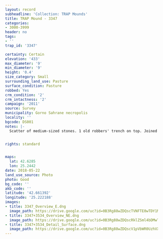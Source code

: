 ```yaml
---
layout: record
subheadline: 'Collection: TRAP Mounds'
title: TRAP Mound - 3347
categories:
- 3000-3999
header: no
tags:
- ''
trap_id: '3347'

certainty: Certain
elevation: '433'
max_diameter: '9'
min_diameter: '9'
height: '0.4'
size_category: Small
surrounding_land_use: Pasture
surface_condition: Pasture
robbed: Yes
crm_condition: '2'
crm_intactness: '2'
campaign: '2011'
source: Survey
municipality: Gorno Sahrane necropolis
locality: ''
bgcode: DS001
notes: |-
  Scatter of medium-sized stones. 1 old robbers' trench on top. Joined with smaller mound on south side.


rights: standard


maps:
  lat: 42.6285
  lon: 25.2442
date: 2018-05-22
land_use_source: Photo
photo: Good
bg_code: ''
akb_code: ''
latitude: '42.661392'
longitude: '25.222188'
images:
- title: 3347_Overview_E.dng
  image_path: https://drive.google.com/uc?id=0B3Rg88wZDQscTVNFTE0wTDY1MkU
- title: 3347+3534_Overview_NE.dng
  image_path: https://drive.google.com/uc?id=0B3Rg88wZDQscRklZSml4bDMwT28
- title: 3347+3534_Detail_Surface.dng
  image_path: https://drive.google.com/uc?id=0B3Rg88wZDQscV1pVbWR0UzhVX2s
---
```

